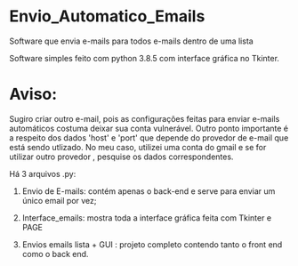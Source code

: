 # Envio_Automatico_Emails
Software que envia e-mails para todos e-mails dentro de uma lista 

Software simples feito com python 3.8.5 com interface gráfica no Tkinter.

# Aviso: 
Sugiro criar outro e-mail, pois as configurações feitas para enviar e-mails automáticos costuma deixar sua conta vulnerável. Outro ponto importante é a respeito dos dados 'host' e 'port' que depende do provedor de e-mail que está sendo utlizado. No meu caso, utilizei uma conta do gmail e se for utilizar outro provedor , pesquise os dados correspondentes.

Há 3 arquivos .py: 
1) Envio de E-mails: contém apenas o back-end e serve para enviar um único email
por vez; 

2) Interface_emails: mostra toda a interface gráfica feita com Tkinter e PAGE

3) Envios emails lista + GUI : projeto completo contendo tanto o front end como o back end. 
